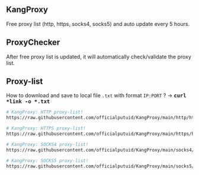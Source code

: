 ## KangProxy
Free proxy list (http, https, socks4, socks5) and auto update every 5 hours.

## ProxyChecker
After free proxy list is updated, it will automatically check/validate the proxy list.

## Proxy-list
How to download and save to local file `.txt` with format `IP:PORT` ? →
<tt><b>curl *link -o *.txt</b></tt> <br/>

```bash
# KangProxy: HTTP proxy-list!
https://raw.githubusercontent.com/officialputuid/KangProxy/main/http/http.txt
```

```bash
# KangProxy: HTTPS proxy-list!
https://raw.githubusercontent.com/officialputuid/KangProxy/main/https/https.txt
```

```bash
# KangProxy: SOCKS4 proxy-list!
https://raw.githubusercontent.com/officialputuid/KangProxy/main/socks4/socks4.txt
```

```bash
# KangProxy: SOCKS5 proxy-list!
https://raw.githubusercontent.com/officialputuid/KangProxy/main/socks5/socks5.txt
```
